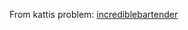 From kattis problem: [incrediblebartender](https://wcfd22.kattis.com/problems/wcfd22.incrediblebartender)